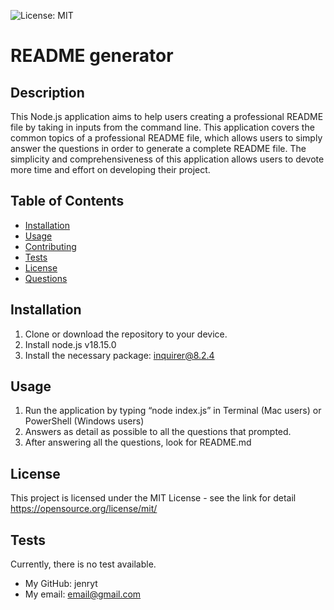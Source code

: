 ![License: MIT](https://img.shields.io/badge/license-MIT-blue)

# README generator

## Description

This Node.js application aims to help users creating a professional README file by taking in inputs from the command line. This application covers the common topics of a professional README file, which allows users to simply answer the questions in order to generate a complete README file. The simplicity and comprehensiveness of this application allows users to devote more time and effort on developing their project.

## Table of Contents

- [Installation](#installation)
- [Usage](#usage)
- [Contributing](#contributing)
- [Tests](#tests)
- [License](#license)
- [Questions](#questions)

## Installation

1. Clone or download the repository to your device.
2. Install node.js v18.15.0
3. Install the necessary package: inquirer@8.2.4

## Usage

1. Run the application by typing “node index.js” in Terminal (Mac users) or PowerShell (Windows users)
2. Answers as detail as possible to all the questions that prompted.
3. After answering all the questions, look for README.md

## License

This project is licensed under the MIT License - see the link for detail
https://opensource.org/license/mit/

## Tests

Currently, there is no test available.

- My GitHub: jenryt
- My email: email@gmail.com
